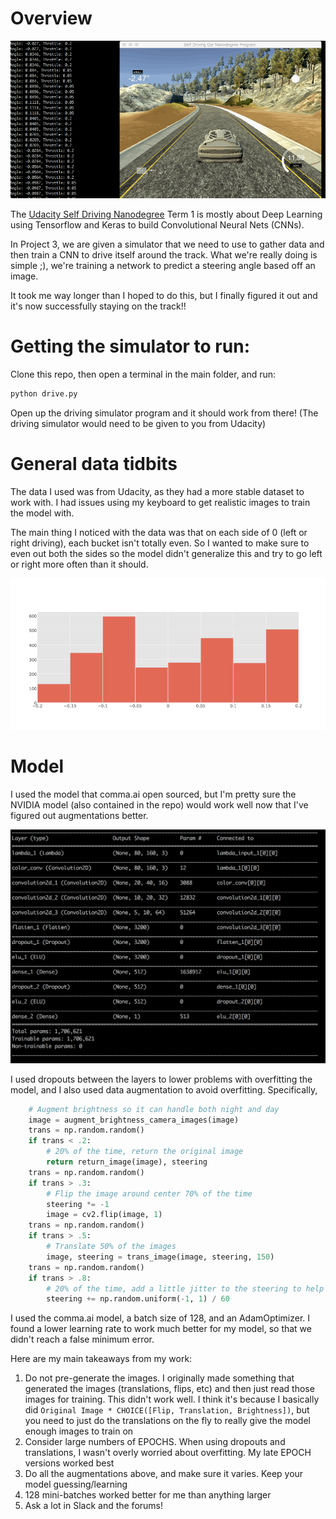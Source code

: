 [gifdrive]: https://github.com/schwallie/CarND-SelfDrivingCar/blob/master/assets/GifRecording.gif "Self Driving Car"
[datahist]: https://github.com/schwallie/CarND-SelfDrivingCar/blob/master/assets/DataHist.png "Datahist"
[model]: https://github.com/schwallie/CarND-SelfDrivingCar/blob/master/assets/Model.png "Model"

# Overview

![driving car gif][gifdrive]

The [Udacity Self Driving Nanodegree](https://www.udacity.com/course/self-driving-car-engineer-nanodegree--nd013) Term 1 is mostly about Deep Learning using Tensorflow and Keras to build Convolutional Neural Nets (CNNs).

In Project 3, we are given a simulator that we need to use to gather data and then train a CNN to drive itself around the track. What we're really doing is simple ;), we're training a network to predict a steering angle based off an image.

It took me way longer than I hoped to do this, but I finally figured it out and it's now successfully staying on the track!!


# Getting the simulator to run:

Clone this repo, then open a terminal in the main folder, and run:

```python
python drive.py
```

Open up the driving simulator program and it should work from there! (The driving simulator would need to be given to you from Udacity)

# General data tidbits

The data I used was from Udacity, as they had a more stable dataset to work with. I had issues using my keyboard to get realistic images to train the model with.

The main thing I noticed with the data was that on each side of 0 (left or right driving), each bucket isn't totally even. So I wanted to make sure to even out both the sides so the model didn't generalize this and try to go left or right more often than it should.

![datahist][datahist]


# Model

I used the model that comma.ai open sourced, but I'm pretty sure the NVIDIA model (also contained in the repo) would work well now that I've figured out augmentations better.

![model][model]


I used dropouts between the layers to lower problems with overfitting the model, and I also used data augmentation to avoid overfitting. Specifically,

```python
    # Augment brightness so it can handle both night and day
    image = augment_brightness_camera_images(image)
    trans = np.random.random()
    if trans < .2:
        # 20% of the time, return the original image
        return return_image(image), steering
    trans = np.random.random()
    if trans > .3:
        # Flip the image around center 70% of the time
        steering *= -1
        image = cv2.flip(image, 1)
    trans = np.random.random()
    if trans > .5:
        # Translate 50% of the images
        image, steering = trans_image(image, steering, 150)
    trans = np.random.random()
    if trans > .8:
        # 20% of the time, add a little jitter to the steering to help with 0 steering angles
        steering += np.random.uniform(-1, 1) / 60
```

I used the comma.ai model, a batch size of 128, and an AdamOptimizer. I found a lower learning rate to work much better for my model, so that we didn't reach a false minimum error.

Here are my main takeaways from my work:
1. Do not pre-generate the images. I originally made something that generated the images (translations, flips, etc) and then just read those images for training. This didn't work well. I think it's because I basically did `Original Image * CHOICE([Flip, Translation, Brightness])`, but you need to just do the translations on the fly to really give the model enough images to train on
2. Consider large numbers of EPOCHS. When using dropouts and translations, I wasn't overly worried about overfitting. My late EPOCH versions worked best
3. Do all the augmentations above, and make sure it varies. Keep your model guessing/learning
4. 128 mini-batches worked better for me than anything larger
5. Ask a lot in Slack and the forums!

